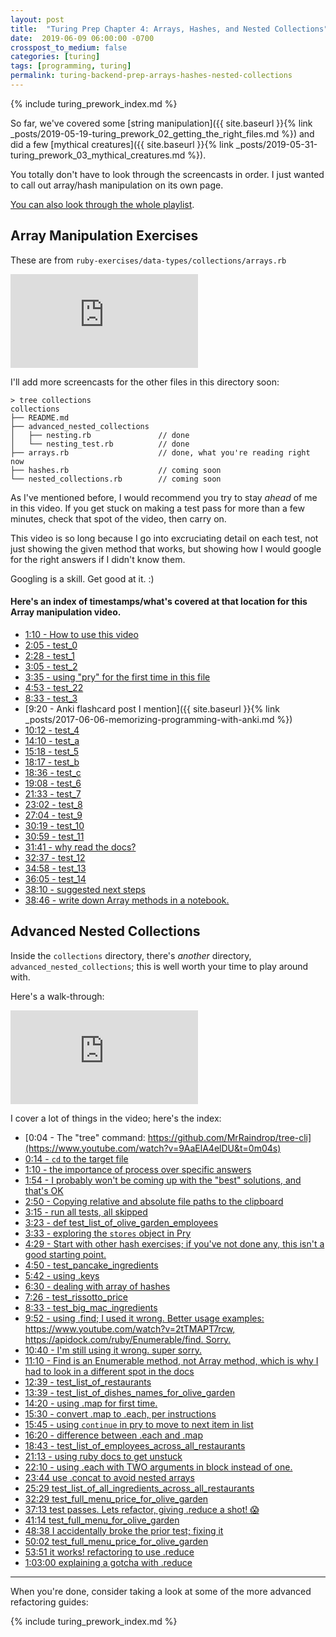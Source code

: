 ```yaml
---
layout: post
title:  "Turing Prep Chapter 4: Arrays, Hashes, and Nested Collections"
date:  2019-06-09 06:00:00 -0700
crosspost_to_medium: false
categories: [turing]
tags: [programming, turing]
permalink: turing-backend-prep-arrays-hashes-nested-collections
---
```


{% include turing_prework_index.md %}

So far, we've covered some [string manipulation]({{ site.baseurl }}{% link _posts/2019-05-19-turing_prework_02_getting_the_right_files.md %}) and did a few [mythical creatures]({{ site.baseurl }}{% link _posts/2019-05-31-turing_prework_03_mythical_creatures.md %}). 

You totally don't have to look through the screencasts in order. I just wanted to call out array/hash manipulation on its own page. 

[You can also look through the whole playlist](https://www.youtube.com/playlist?list=PLziI1EoC2-jdfrIdeqUNHYVTnq99uVm6I).

## Array Manipulation Exercises

These are from `ruby-exercises/data-types/collections/arrays.rb`

<div class="container">
<iframe class="video" src="https://www.youtube.com/embed/RUnd1Uu0AyE" frameborder="0" allow="accelerometer; autoplay; encrypted-media; gyroscope; picture-in-picture" allowfullscreen></iframe>
</div>

<!--more-->


I'll add more screencasts for the other files in this directory soon:

```
> tree collections
collections
├── README.md
├── advanced_nested_collections
│   ├── nesting.rb               // done
│   └── nesting_test.rb          // done
├── arrays.rb                    // done, what you're reading right now
├── hashes.rb                    // coming soon
└── nested_collections.rb        // coming soon
```

As I've mentioned before, I would recommend you try to stay _ahead_ of me in this video. If you get stuck on making a test pass for more than a few minutes, check that spot of the video, then carry on.

This video is so long because I go into excruciating detail on each test, not just showing the given method that works, but showing how I would google for the right answers if I didn't know them. 

Googling is a skill. Get good at it. :)

#### Here's an index of timestamps/what's covered at that location for this Array manipulation video. 

- [1:10 - How to use this video](https://www.youtube.com/watch?v=RUnd1Uu0AyE&t=1m10s)
- [2:05 - test_0](https://www.youtube.com/watch?v=RUnd1Uu0AyE&t=2m05s)
- [2:28 - test_1](https://www.youtube.com/watch?v=RUnd1Uu0AyE&t=2m28s)
- [3:05 - test_2](https://www.youtube.com/watch?v=RUnd1Uu0AyE&t=3m05s)
- [3:35 - using "pry" for the first time in this file](https://www.youtube.com/watch?v=RUnd1Uu0AyE&t=3m35s)
- [4:53 - test_22](https://www.youtube.com/watch?v=RUnd1Uu0AyE&t=4m53s)
- [8:33 - test_3](https://www.youtube.com/watch?v=RUnd1Uu0AyE&t=8m33s)
- [9:20 - Anki flashcard post I mention]({{ site.baseurl }}{% link _posts/2017-06-06-memorizing-programming-with-anki.md %})
- [10:12 - test_4](https://www.youtube.com/watch?v=RUnd1Uu0AyE&t=10m12s)
- [14:10 - test_a](https://www.youtube.com/watch?v=RUnd1Uu0AyE&t=14m10s)
- [15:18 - test_5](https://www.youtube.com/watch?v=RUnd1Uu0AyE&t=15m18s)
- [18:17 - test_b](https://www.youtube.com/watch?v=RUnd1Uu0AyE&t=18m17s)
- [18:36 - test_c](https://www.youtube.com/watch?v=RUnd1Uu0AyE&t=18m36s)
- [19:08 - test_6](https://www.youtube.com/watch?v=RUnd1Uu0AyE&t=19m08s)
- [21:33 - test_7](https://www.youtube.com/watch?v=RUnd1Uu0AyE&t=21m33s)
- [23:02 - test_8](https://www.youtube.com/watch?v=RUnd1Uu0AyE&t=23m02s)
- [27:04 - test_9](https://www.youtube.com/watch?v=RUnd1Uu0AyE&t=27m04s)
- [30:19 - test_10](https://www.youtube.com/watch?v=RUnd1Uu0AyE&t=30m19s)
- [30:59 - test_11](https://www.youtube.com/watch?v=RUnd1Uu0AyE&t=30m59s)
- [31:41 - why read the docs?](https://www.youtube.com/watch?v=RUnd1Uu0AyE&t=31m41s)
- [32:37 - test_12](https://www.youtube.com/watch?v=RUnd1Uu0AyE&t=32m37s)
- [34:58 - test_13](https://www.youtube.com/watch?v=RUnd1Uu0AyE&t=34m58s)
- [36:05 - test_14](https://www.youtube.com/watch?v=RUnd1Uu0AyE&t=36m05s)
- [38:10 - suggested next steps](https://www.youtube.com/watch?v=RUnd1Uu0AyE&t=38m10s)
- [38:46 - write down Array methods in a notebook.](https://www.youtube.com/watch?v=RUnd1Uu0AyE&t=38m46s)


## Advanced Nested Collections

Inside the `collections` directory, there's _another_ directory, `advanced_nested_collections`; this is well worth your time to play around with. 

Here's a walk-through:

<div class="container">
<iframe class="video" src="https://www.youtube.com/embed/9AaElA4elDU" frameborder="0" allow="accelerometer; autoplay; encrypted-media; gyroscope; picture-in-picture" allowfullscreen></iframe>
</div>

I cover a lot of things in the video; here's the index:

- [0:04 - The "tree" command: https://github.com/MrRaindrop/tree-cli](https://www.youtube.com/watch?v=9AaElA4elDU&t=0m04s)
- [0:14 - `cd` to the target file](https://www.youtube.com/watch?v=9AaElA4elDU&t=0m14s)
- [1:10 - the importance of process over specific answers](https://www.youtube.com/watch?v=9AaElA4elDU&t=1m10s)
- [1:54 - I probably won't be coming up with the "best" solutions, and that's OK](https://www.youtube.com/watch?v=9AaElA4elDU&t=1m54s)
- [2:50 - Copying relative and absolute file paths to the clipboard](https://www.youtube.com/watch?v=9AaElA4elDU&t=2m50s)
- [3:15 - run all tests, all skipped](https://www.youtube.com/watch?v=9AaElA4elDU&t=3m15s)
- [3:23 - def test_list_of_olive_garden_employees](https://www.youtube.com/watch?v=9AaElA4elDU&t=3m23s)
- [3:33 - exploring the `stores` object in Pry](https://www.youtube.com/watch?v=9AaElA4elDU&t=3m33s)
- [4:29 - Start with other hash exercises; if you've not done any, this isn't a good starting point.](https://www.youtube.com/watch?v=9AaElA4elDU&t=4m29s)
- [4:50 - test_pancake_ingredients](https://www.youtube.com/watch?v=9AaElA4elDU&t=4m50s)
- [5:42 - using .keys](https://www.youtube.com/watch?v=9AaElA4elDU&t=5m42s)
- [6:30 - dealing with array of hashes](https://www.youtube.com/watch?v=9AaElA4elDU&t=6m30s)
- [7:26 - test_rissotto_price](https://www.youtube.com/watch?v=9AaElA4elDU&t=7m26s)
- [8:33 - test_big_mac_ingredients](https://www.youtube.com/watch?v=9AaElA4elDU&t=8m33s)
- [9:52 - using .find; I used it wrong. Better usage examples: https://www.youtube.com/watch?v=2tTMAPT7rcw, https://apidock.com/ruby/Enumerable/find. Sorry.](https://www.youtube.com/watch?v=9AaElA4elDU&t=9m52s)
- [10:40 - I'm still using it wrong. super sorry.](https://www.youtube.com/watch?v=9AaElA4elDU&t=10m40s)
- [11:10 - Find is an Enumerable method, not Array method, which is why I had to look in a different spot in the docs](https://www.youtube.com/watch?v=9AaElA4elDU&t=11m10s)
- [12:39 - test_list_of_restaurants](https://www.youtube.com/watch?v=9AaElA4elDU&t=12m39s)
- [13:39 - test_list_of_dishes_names_for_olive_garden](https://www.youtube.com/watch?v=9AaElA4elDU&t=13m39s)
- [14:20 - using .map for first time.](https://www.youtube.com/watch?v=9AaElA4elDU&t=14m20s)
- [15:30 - convert .map to .each, per instructions](https://www.youtube.com/watch?v=9AaElA4elDU&t=15m30s)
- [15:45 - using `continue` in pry to move to next item in list](https://www.youtube.com/watch?v=9AaElA4elDU&t=15m45s)
- [16:20 - difference between .each and .map](https://www.youtube.com/watch?v=9AaElA4elDU&t=16m20s)
- [18:43 - test_list_of_employees_across_all_restaurants](https://www.youtube.com/watch?v=9AaElA4elDU&t=18m43s)
- [21:13 - using ruby docs to get unstuck](https://www.youtube.com/watch?v=9AaElA4elDU&t=21m13s)
- [22:10 - using .each with TWO arguments in block instead of one.](https://www.youtube.com/watch?v=9AaElA4elDU&t=22m10s)
- [23:44 use .concat to avoid nested arrays](https://www.youtube.com/watch?v=9AaElA4elDU&t=23m44s)
- [25:29 test_list_of_all_ingredients_across_all_restaurants](https://www.youtube.com/watch?v=9AaElA4elDU&t=25m29s)
- [32:29 test_full_menu_price_for_olive_garden](https://www.youtube.com/watch?v=9AaElA4elDU&t=32m29s)
- [37:13 test passes. Lets refactor, giving .reduce a shot! 😱](https://www.youtube.com/watch?v=9AaElA4elDU&t=37m13s)
- [41:14 test_full_menu_for_olive_garden](https://www.youtube.com/watch?v=9AaElA4elDU&t=41m14s)
- [48:38 I accidentally broke the prior test; fixing it](https://www.youtube.com/watch?v=9AaElA4elDU&t=48m38s)
- [50:02 test_full_menu_price_for_olive_garden](https://www.youtube.com/watch?v=9AaElA4elDU&t=50m02s)
- [53:51 it works! refactoring to use .reduce](https://www.youtube.com/watch?v=9AaElA4elDU&t=53m51s)
- [1:03:00 explaining a gotcha with .reduce](https://www.youtube.com/watch?v=9AaElA4elDU&t=1h03m00s)


-------------------

When you're done, consider taking a look at some of the more advanced refactoring guides:

{% include turing_prework_index.md %}
